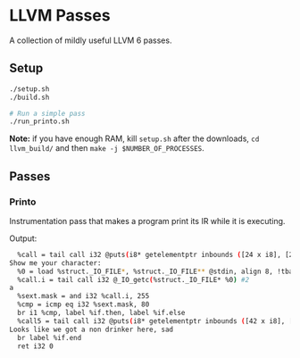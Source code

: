 # LLVM Passes

A collection of mildly useful LLVM 6 passes.

## Setup

```sh
./setup.sh
./build.sh

# Run a simple pass
./run_printo.sh
```

**Note:** if you have enough RAM, kill `setup.sh` after the downloads,
`cd llvm_build/` and then `make -j $NUMBER_OF_PROCESSES`.

## Passes

### Printo

Instrumentation pass that makes a program print its IR while it is executing.

Output:

```sh
  %call = tail call i32 @puts(i8* getelementptr inbounds ([24 x i8], [24 x i8]* @.str, i64 0, i64 0))
Show me your character:
  %0 = load %struct._IO_FILE*, %struct._IO_FILE** @stdin, align 8, !tbaa !2
  %call.i = tail call i32 @_IO_getc(%struct._IO_FILE* %0) #2
a  
  %sext.mask = and i32 %call.i, 255
  %cmp = icmp eq i32 %sext.mask, 80
  br i1 %cmp, label %if.then, label %if.else
  %call5 = tail call i32 @puts(i8* getelementptr inbounds ([42 x i8], [42 x i8]* @.str.2, i64 0, i64 0))
Looks like we got a non drinker here, sad
  br label %if.end
  ret i32 0
```

